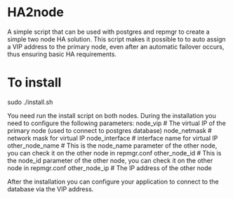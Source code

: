 # HA2node
A simple script that can be used with postgres and repmgr to create a simple two node HA solution. This script makes it possible to to auto assign a VIP address to the primary node, even after an automatic failover occurs, thus ensuring basic HA requirements.

# To install
sudo ./install.sh

You need run the install script on both nodes.
During the installation you need to configure the following parameters:
node_vip            # The virtual IP of the primary node (used to connect to postgres database)
node_netmask        # network mask for virtual IP
node_interface      # interface name for virtual IP
other_node_name     # This is the node_name parameter of the other node, you can check it on the other node in repmgr.conf
other_node_id       # This is the node_id parameter of the other node, you can check it on the other node in repmgr.conf
other_node_ip       # The IP address of the other node

After the installation you can configure your application to connect to the database via the VIP address.

